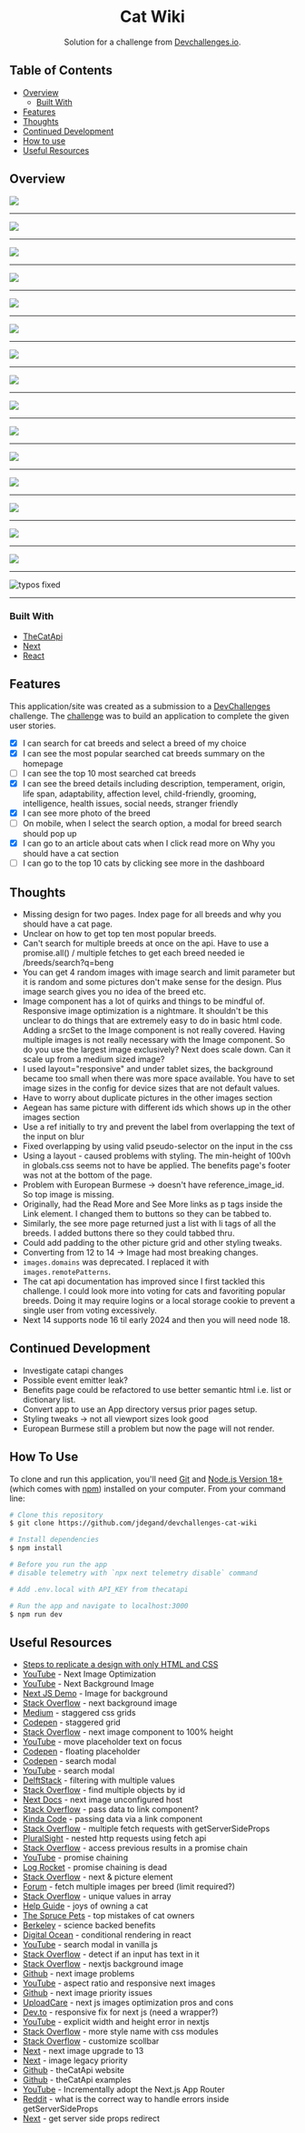 <h1 align="center">Cat Wiki</h1>

<div align="center">
   Solution for a challenge from  <a href="https://legacy.devchallenges.io/challenges/f4NJ53rcfgrP6sBMD2jt" target="_blank">Devchallenges.io</a>.
</div>

## Table of Contents

- [Overview](#overview)
  - [Built With](#built-with)
- [Features](#features)
- [Thoughts](#thoughts)
- [Continued Development](#continued-development)
- [How to use](#how-to-use)
- [Useful Resources](#useful-resources)

## Overview

![](screenshots/homepage-mobile-1.png)

***

![](screenshots/homepage-mobile-2.png)

***

![](screenshots/mobile-suggestions.png)

***

![](screenshots/devchallenges-cat-wiki-homepage.png)

***

![](screenshots/devchallenges-cat-wiki-homepage-input-focus.png)

***

![](screenshots/devchallenges-cat-wiki-input-search-suggestions.png)

***

![](screenshots/on-selection-suggestions-go-away-but-not-submitted.png)

***

![](screenshots/american-shorthair-detail-page-1.png)

***

![](screenshots/american-shorthair-detail-page-2.png)

***

![](screenshots/american-shorthair-detail-1000px-1.png)

***

![](screenshots/american-shorthair-detail-1000px-2.png)

***

![](screenshots/american-shorthair-detail-mobile-1.png)

***

![](screenshots/american-shorthair-detail-mobile-2.png)

***

![](screenshots/see-more-page-1.png)

***

![](screenshots/see-more-page-2.png)

***

![](screenshots/health-benefits-page.png "typos fixed")

***

### Built With

- [TheCatApi](https://docs.thecatapi.com/)
- [Next](https://nextjs.org/)
- [React](https://reactjs.org/)

## Features

This application/site was created as a submission to a [DevChallenges](https://devchallenges.io/challenges) challenge. The [challenge](https://legacy.devchallenges.io/challenges/f4NJ53rcfgrP6sBMD2jt) was to build an application to complete the given user stories.

- [x]  I can search for cat breeds and select a breed of my choice
- [x]  I can see the most popular searched cat breeds summary on the homepage
- [ ]  I can see the top 10 most searched cat breeds
- [x]  I can see the breed details including description, temperament, origin, life span, adaptability, affection level, child-friendly, grooming, intelligence, health issues, social needs, stranger friendly
- [x]  I can see more photo of the breed
- [ ]  On mobile, when I select the search option, a modal for breed search should pop up
- [x]  I can go to an article about cats when I click read more on Why you should have a cat section
- [ ]  I can go to the top 10 cats by clicking see more in the dashboard

## Thoughts 

- Missing design for two pages.  Index page for all breeds and why you should have a cat page.  
- Unclear on how to get top ten most popular breeds.  
- Can't search for multiple breeds at once on the api.  Have to use a promise.all() / multiple fetches to get each breed needed ie /breeds/search?q=beng
- You can get 4 random images with image search and limit parameter but it is random and some pictures don't make sense for the design.  Plus image search gives you no idea of the breed etc.  
- Image component has a lot of quirks and things to be mindful of.  Responsive image optimization is a nightmare.  It shouldn't be this unclear to do things that are extremely easy to do in basic html code. Adding a srcSet to the Image component is not really covered.  Having multiple images is not really necessary with the Image component.  So do you use the largest image exclusively? Next does scale down.  Can it scale up from a medium sized image? 
- I used layout="responsive" and under tablet sizes, the background became too small when there was more space available.  You have to set image sizes in the config for device sizes that are not default values.  
- Have to worry about duplicate pictures in the other images section
- Aegean has same picture with different ids which shows up in the other images section
- Use a ref initially to try and prevent the label from overlapping the text of the input on blur
- Fixed overlapping by using valid pseudo-selector on the input in the css
- Using a layout - caused problems with styling.  The min-height of 100vh in globals.css seems not to have be applied.  The benefits page's footer was not at the bottom of the page.
- Problem with European Burmese -> doesn't have reference_image_id.  So top image is missing.  
- Originally, had the Read More and See More links as p tags inside the Link element.  I changed them to buttons so they can be tabbed to.  
- Similarly, the see more page returned just a list with li tags of all the breeds.  I added buttons there so they could tabbed thru. 
- Could add padding to the other picture grid and other styling tweaks.  
- Converting from 12 to 14 -> Image had most breaking changes.  
- `images.domains` was deprecated.  I replaced it with `images.remotePatterns`.
- The cat api documentation has improved since I first tackled this challenge.  I could look more into voting for cats and favoriting popular breeds.  Doing it may require logins or a local storage cookie to prevent a single user from voting excessively.  
- Next 14 supports node 16 til early 2024 and then you will need node 18.  

## Continued Development

- Investigate catapi changes
- Possible event emitter leak?
- Benefits page could be refactored to use better semantic html i.e. list or dictionary list. 
- Convert app to use an App directory versus prior pages setup.  
- Styling tweaks -> not all viewport sizes look good
- European Burmese still a problem but now the page will not render. 

## How To Use

To clone and run this application, you'll need [Git](https://git-scm.com) and [Node.js Version 18+](https://nodejs.org/en/download/) (which comes with [npm](http://npmjs.com)) installed on your computer. From your command line:

```bash
# Clone this repository
$ git clone https://github.com/jdegand/devchallenges-cat-wiki

# Install dependencies
$ npm install

# Before you run the app
# disable telemetry with `npx next telemetry disable` command

# Add .env.local with API_KEY from thecatapi

# Run the app and navigate to localhost:3000
$ npm run dev
```

## Useful Resources

- [Steps to replicate a design with only HTML and CSS](https://devchallenges-blogs.web.app/how-to-replicate-design/)
- [YouTube](https://www.youtube.com/watch?v=R4sdWUI3-mY) - Next Image Optimization
- [YouTube](https://www.youtube.com/watch?v=IVfqp_EIuwc) - Next Background Image
- [Next JS Demo](https://image-component.nextjs.gallery/background) - Image for background
- [Stack Overflow](https://stackoverflow.com/questions/63195562/next-js-set-background-image) - next background image
- [Medium](https://antonball.medium.com/superhero-layout-staggered-css-grid-29430df9520) - staggered css grids
- [Codepen](https://codepen.io/antonjb/pen/vMPgBJ) - staggered grid
- [Stack Overflow](https://stackoverflow.com/questions/65169431/how-to-set-the-next-image-component-to-100-height) - next image component to 100% height
- [YouTube](https://www.youtube.com/watch?v=XMmjeimDDgw) - move placeholder text on focus
- [Codepen](https://codepen.io/Coding-in-Public/pen/BawMyvZ) - floating placeholder
- [Codepen](https://codepen.io/gavinr/pen/djedBm) - search modal
- [YouTube](https://www.youtube.com/watch?v=KW7wJ6d19uA) - search modal
- [DelftStack](https://www.delftstack.com/howto/javascript/filter-array-multiple-values-in-javascript/) - filtering with multiple values
- [Stack Overflow](https://stackoverflow.com/questions/57456191/javascript-find-multiple-objects-by-ids-existing-in-prefined-list-from-an-arra) - find multiple objects by id
- [Next Docs](https://nextjs.org/docs/messages/next-image-unconfigured-host) - next image unconfigured host
- [Stack Overflow](https://stackoverflow.com/questions/61927604/pass-custom-prop-or-data-to-next-js-link-component) - pass data to link component?
- [Kinda Code](https://www.kindacode.com/article/passing-data-via-a-link-component-in-next-js/) -  passing data via a link component
- [Stack Overflow](https://stackoverflow.com/questions/65546154/nextjs-getserversideprops-with-multiple-fetch-requests) - multiple fetch requests with getServerSideProps
- [PluralSight](https://www.pluralsight.com/guides/handling-nested-http-requests-using-the-fetch-api) - nested http requests using fetch api
- [Stack Overflow](https://stackoverflow.com/questions/28250680/how-do-i-access-previous-promise-results-in-a-then-chain) - access previous results in a promise chain
- [YouTube](https://www.youtube.com/watch?v=XThqYaVb8s8) - promise chaining
- [Log Rocket](https://blog.logrocket.com/promise-chaining-is-dead-long-live-async-await-445897870abc/) - promise chaining is dead
- [Stack Overflow](https://stackoverflow.com/questions/71275942/how-to-use-next-js-image-component-with-html-picture-element) - next & picture element
- [Forum](https://forum.thatapiguy.com/t/fetch-bunch-image-breed/243) - fetch multiple images per breed (limit required?)
- [Stack Overflow](https://stackoverflow.com/questions/1960473/get-all-unique-values-in-a-javascript-array-remove-duplicates) - unique values in array
- [Help Guide](https://www.helpguide.org/articles/healthy-living/joys-of-owning-a-cat.htm#:~:text=The%20health%20benefits%20of%20cats&text=They%20can%3A,and%20lower%20your%20blood%20pressure.) - joys of owning a cat
- [The Spruce Pets](https://www.thesprucepets.com/top-mistakes-of-cat-owners-555300) - top mistakes of cat owners
- [Berkeley](https://greatergood.berkeley.edu/article/item/the_science_backed_benefits_of_being_a_cat_lover) - science backed benefits
- [Digital Ocean](https://www.digitalocean.com/community/tutorials/7-ways-to-implement-conditional-rendering-in-react-applications) - conditional rendering in react
- [YouTube](https://www.youtube.com/watch?v=KW7wJ6d19uA) - search modal in vanilla js
- [Stack Overflow](https://stackoverflow.com/questions/16952526/detect-if-an-input-has-text-in-it-using-css-on-a-page-i-am-visiting-and-do-no) - detect if an input has text in it
- [Stack Overflow](https://stackoverflow.com/questions/51842419/next-js-background-image-css-property-cant-load-the-image) - nextjs background image
- [Github](https://github.com/vercel/next.js/issues/18413) - next image problems
- [YouTube](https://www.youtube.com/watch?v=YYxfwDWuPmc) - aspect ratio and responsive next images
- [Github](https://github.com/vercel/next.js/issues/18720) - next image priority issues
- [UploadCare](https://uploadcare.com/blog/next-js-image-optimization/#image-pros-and-cons) - next js images optimization pros and cons
- [Dev.to](https://dev.to/felixhaeberle/responsive-fix-for-the-next-js-image-component-1351) - responsive fix for next js (need a wrapper?)
- [YouTube](https://www.youtube.com/watch?v=P7i5YIJRJew) - explicit width and height error in nextjs
- [Stack Overflow](https://stackoverflow.com/questions/33949469/using-css-modules-how-do-i-define-more-than-one-style-name) - more style name with css modules
- [Stack Overflow](https://stackoverflow.com/questions/4053220/how-can-i-increase-a-scrollbars-width-using-css) - customize scollbar
- [Next](https://nextjs.org/docs/messages/next-image-upgrade-to-13) - next image upgrade to 13
- [Next](https://nextjs.org/docs/pages/api-reference/components/image-legacy#priority) - image legacy priority
- [Github](https://github.com/AdenForshaw/theCatAPI-website) - theCatApi website
- [Github](https://github.com/AdenForshaw/theCatApi-examples) - theCatApi examples
- [YouTube](https://www.youtube.com/watch?v=YQMSietiFm0) - Incrementally adopt the Next.js App Router
- [Reddit](https://www.reddit.com/r/nextjs/comments/xehv28/what_is_the_correct_way_to_handle_errors_inside/?rdt=45064) - what is the correct way to handle errors inside getServerSideProps
- [Next](https://nextjs.org/docs/pages/api-reference/functions/get-server-side-props#redirect) - get server side props redirect